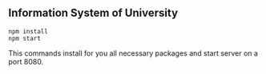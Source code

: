## Information System of University

```
npm install
npm start
```
This commands install for you all necessary packages and start server on a port 8080.
